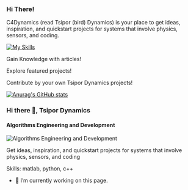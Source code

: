 ### Hi There! 
C4Dynamics (read Tsipor (bird) Dynamics) is your place to get ideas, inspiration, and quickstart projects for systems that involve physics, sensors, and coding. 

[![My Skills](https://skillicons.dev/icons?i=python,matlab,vscode,cpp)](https://skillicons.dev)

Gain Knowledge with articles!

Explore featured projects!

Contribute by your own Tsipor Dynamics projects!

[![Anurag's GitHub stats](https://github-readme-stats.vercel.app/api?username=C4dynamics)](https://github.com/anuraghazra/github-readme-stats)


### Hi there 👋, Tsipor Dynamics
#### Algorithms Engineering and Development
![Algorithms Engineering and Development](https://media-exp1.licdn.com/dms/image/C4D16AQEITVCHqjPsJQ/profile-displaybackgroundimage-shrink_350_1400/0/1659384852670?e=1671062400&v=beta&t=p1Sopc1PJ39LOxkOt6bDOhBJPpruXvkMP5QiApSP0uQ)

Get ideas, inspiration, and quickstart projects for systems that involve physics, sensors, and coding

Skills: matlab, python, c++

- 🔭 I’m currently working on this page. 




